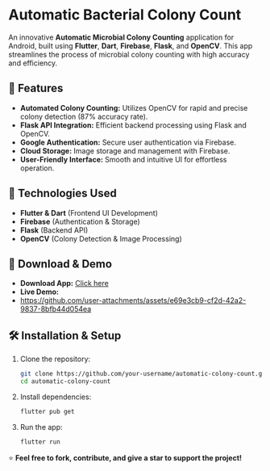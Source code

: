 # Automatic Bacterial Colony Count

An innovative **Automatic Microbial Colony Counting** application for Android, built using **Flutter**, **Dart**, **Firebase**, **Flask**, and **OpenCV**. This app streamlines the process of microbial colony counting with high accuracy and efficiency.

## 📌 Features

- **Automated Colony Counting:** Utilizes OpenCV for rapid and precise colony detection (87% accuracy rate).
- **Flask API Integration:** Efficient backend processing using Flask and OpenCV.
- **Google Authentication:** Secure user authentication via Firebase.
- **Cloud Storage:** Image storage and management with Firebase.
- **User-Friendly Interface:** Smooth and intuitive UI for effortless operation.

## 🚀 Technologies Used

- **Flutter & Dart** (Frontend UI Development)
- **Firebase** (Authentication & Storage)
- **Flask** (Backend API)
- **OpenCV** (Colony Detection & Image Processing)

## 📲 Download & Demo

- **Download App:** [Click here](https://drive.google.com/file/d/13O_1nr6NQqhfMwfY0CJFdPoBss-GbvK4/view?usp=sharing)
- **Live Demo:**
- https://github.com/user-attachments/assets/e69e3cb9-cf2d-42a2-9837-8bfb44d054ea

## 🛠️ Installation & Setup

1. Clone the repository:
   ```bash
   git clone https://github.com/your-username/automatic-colony-count.git
   cd automatic-colony-count
   ```
2. Install dependencies:
   ```bash
   flutter pub get
   ```
3. Run the app:
   ```bash
   flutter run
   ```

⭐ **Feel free to fork, contribute, and give a star to support the project!**
